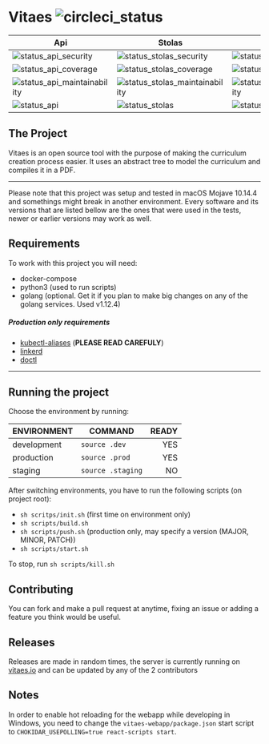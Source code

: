 # Vitaes ![circleci_status]

| Api                           | Stolas                           | logger                           | renderer                           | storage                           | webapp                           |
| ----------------------------- | -------------------------------- | -------------------------------- | ---------------------------------- | --------------------------------- | -------------------------------- |
| ![status_api_security]        | ![status_stolas_security]        | ![status_logger_security]        | ![status_renderer_security]        | ![status_storage_security]        | ![status_webapp_security]        |
| ![status_api_coverage]        | ![status_stolas_coverage]        | ![status_logger_coverage]        | ![status_renderer_coverage]        | ![status_storage_coverage]        | ![status_webapp_coverage]        |
| ![status_api_maintainability] | ![status_stolas_maintainability] | ![status_logger_maintainability] | ![status_renderer_maintainability] | ![status_storage_maintainability] | ![status_webapp_maintainability] |
| ![status_api]                 | ![status_stolas]                 | ![status_logger]                 | ![status_renderer]                 | ![status_storage]                 | ![status_webapp]                 |

## The Project
Vitaes is an open source tool with the purpose of making the curriculum creation process easier.
It uses an abstract tree to model the curriculum and compiles it in a PDF.

---
Please note that this project was setup and tested in macOS Mojave 10.14.4 and somethings might break in another environment.
Every software and its versions that are listed bellow are the ones that were used in the tests, newer or earlier versions may work as well.

## Requirements
To work with this project you will need:
- docker-compose
- python3 (used to run scripts)
- golang (optional. Get it if you plan to make big changes on any of the golang services. Used v1.12.4)

##### Production only requirements
- [kubectl-aliases](https://github.com/ahmetb/kubectl-aliases) (**PLEASE READ CAREFULY**)
- [linkerd](https://linkerd.io/2/getting-started/)
- [doctl](https://github.com/digitalocean/doctl)
---

## Running the project
Choose the environment by running:

| ENVIRONMENT | COMMAND           | READY |
| ----------- | ----------------- | ----: |
| development | `source .dev`     |   YES |
| production  | `source .prod`    |   YES |
| staging     | `source .staging` |    NO |

After switching environments, you have to run the following scripts (on project root):
- `sh scritps/init.sh` (first time on environment only)
- `sh scripts/build.sh`
- `sh scripts/push.sh` (production only, may specify a version (MAJOR, MINOR, PATCH))
- `sh scripts/start.sh`

To stop, run `sh scripts/kill.sh`

## Contributing
You can fork and make a pull request at anytime, fixing an issue or adding a feature you think would be useful.

## Releases
Releases are made in random times, the server is currently running on [vitaes.io](https://vitaes.io/) and can be updated by any of the 2 contributors 

## Notes
In order to enable hot reloading for the webapp while developing in Windows, you need to change the `vitaes-webapp/package.json` start script to `CHOKIDAR_USEPOLLING=true react-scripts start`.


[circleci_status]: https://circleci.com/gh/NeverDefineUs/vitaes/tree/master.svg?style=svg
[status_api]: https://sonarcloud.io/api/project_badges/measure?project=vitaes_api_module&metric=alert_status
[status_stolas]: https://sonarcloud.io/api/project_badges/measure?project=vitaes_stolas_module&metric=alert_status
[status_logger]: https://sonarcloud.io/api/project_badges/measure?project=vitaes_logger_module&metric=alert_status
[status_renderer]: https://sonarcloud.io/api/project_badges/measure?project=vitaes_renderer_module&metric=alert_status
[status_storage]: https://sonarcloud.io/api/project_badges/measure?project=vitaes_storage_module&metric=alert_status
[status_webapp]: https://sonarcloud.io/api/project_badges/measure?project=vitaes_webapp_module&metric=alert_status
[status_api_coverage]: https://sonarcloud.io/api/project_badges/measure?project=vitaes_api_module&metric=coverage
[status_stolas_coverage]: https://sonarcloud.io/api/project_badges/measure?project=vitaes_stolas_module&metric=coverage
[status_logger_coverage]: https://sonarcloud.io/api/project_badges/measure?project=vitaes_logger_module&metric=coverage
[status_renderer_coverage]: https://sonarcloud.io/api/project_badges/measure?project=vitaes_renderer_module&metric=coverage
[status_storage_coverage]: https://sonarcloud.io/api/project_badges/measure?project=vitaes_storage_module&metric=coverage
[status_webapp_coverage]: https://sonarcloud.io/api/project_badges/measure?project=vitaes_webapp_module&metric=coverage
[status_api_maintainability]: https://sonarcloud.io/api/project_badges/measure?project=vitaes_api_module&metric=sqale_rating
[status_stolas_maintainability]: https://sonarcloud.io/api/project_badges/measure?project=vitaes_stolas_module&metric=sqale_rating
[status_logger_maintainability]: https://sonarcloud.io/api/project_badges/measure?project=vitaes_logger_module&metric=sqale_rating
[status_renderer_maintainability]: https://sonarcloud.io/api/project_badges/measure?project=vitaes_renderer_module&metric=sqale_rating
[status_storage_maintainability]: https://sonarcloud.io/api/project_badges/measure?project=vitaes_storage_module&metric=sqale_rating
[status_webapp_maintainability]: https://sonarcloud.io/api/project_badges/measure?project=vitaes_webapp_module&metric=sqale_rating
[status_api_security]: https://sonarcloud.io/api/project_badges/measure?project=vitaes_api_module&metric=security_rating
[status_stolas_security]: https://sonarcloud.io/api/project_badges/measure?project=vitaes_stolas_module&metric=security_rating
[status_logger_security]: https://sonarcloud.io/api/project_badges/measure?project=vitaes_logger_module&metric=security_rating
[status_renderer_security]: https://sonarcloud.io/api/project_badges/measure?project=vitaes_renderer_module&metric=security_rating
[status_storage_security]: https://sonarcloud.io/api/project_badges/measure?project=vitaes_storage_module&metric=security_rating
[status_webapp_security]: https://sonarcloud.io/api/project_badges/measure?project=vitaes_webapp_module&metric=security_rating